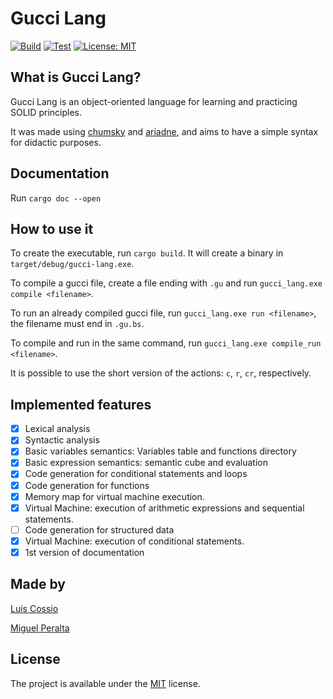# Gucci Lang

[![Build](https://github.com/coszio/gucci-lang/workflows/Build/badge.svg)](https://github.com/coszio/gucci-lang/actions/workflows/build.yml)
[![Test](https://github.com/coszio/gucci-lang/workflows/Test/badge.svg)](https://github.com/coszio/gucci-lang/actions/workflows/build.yml)
[![License: MIT](https://img.shields.io/badge/License-MIT-yellow.svg)](https://opensource.org/licenses/MIT)

## What is Gucci Lang?

Gucci Lang is an object-oriented language for learning and practicing SOLID principles.

It was made using [chumsky](https://github.com/zesterer/chumsky) and [ariadne](https://github.com/zesterer/ariadne), and aims to have a simple syntax for didactic purposes.

## Documentation

Run `cargo doc --open`


## How to use it

To create the executable, run `cargo build`. It will create a binary in `target/debug/gucci-lang.exe`.

To compile a gucci file, create a file ending with `.gu` and run `gucci_lang.exe compile <filename>`.

To run an already compiled gucci file, run `gucci_lang.exe run <filename>`, the filename must end in `.gu.bs`.

To compile and run in the same command, run `gucci_lang.exe compile_run <filename>`.

It is possible to use the short version of the actions: `c`, `r`, `cr`, respectively.

## Implemented features

- [x] Lexical analysis
- [x] Syntactic analysis
- [x] Basic variables semantics: Variables table and functions directory
- [x] Basic expression semantics: semantic cube and evaluation
- [x] Code generation for conditional statements and loops
- [x] Code generation for functions
- [x] Memory map for virtual machine execution. 
- [x] Virtual Machine: execution of arithmetic expressions and sequential statements.
- [ ] Code generation for structured data 
- [x] Virtual Machine: execution of conditional statements.
- [x] 1st version of documentation

## Made by

[Luis Cossio](https://github.com/coszio)

[Miguel Peralta](https://github.com/MiguelPeraltaP)

## License
The project is available under the [MIT](https://opensource.org/licenses/MIT) license.
